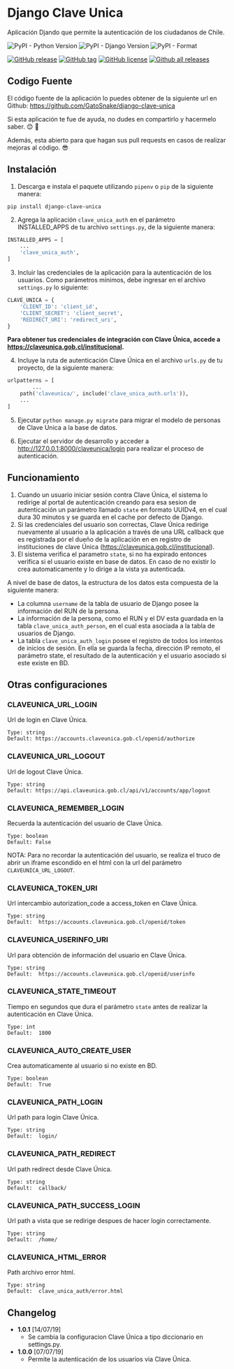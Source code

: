 # Django Clave Unica

Aplicación Djando que permite la autenticación de los ciudadanos de Chile.

![PyPI - Python Version](https://img.shields.io/pypi/pyversions/django-clave-unica.svg)
![PyPI - Django Version](https://img.shields.io/pypi/djversions/django-clave-unica.svg)
![PyPI - Format](https://img.shields.io/pypi/format/django-clave-unica.svg)

[![GitHub release](https://img.shields.io/github/release/gatosnake/django-clave-unica.svg)](https://github.com/GatoSnake/django-clave-unica/releases/)
[![GitHub tag](https://img.shields.io/github/tag/gatosnake/django-clave-unica.svg)](https://github.com/GatoSnake/django-clave-unica/tags/)
[![GitHub license](https://img.shields.io/github/license/gatosnake/django-clave-unica.svg)](https://github.com/GatoSnake/django-clave-unica/blob/master/LICENSE)
[![Github all releases](https://img.shields.io/github/downloads/gatosnake/django-clave-unica/total.svg)](https://github.com/GatoSnake/django-clave-unica/releases/)

## Codigo Fuente

El código fuente de la aplicación lo puedes obtener de la siguiente url en Github:
https://github.com/GatoSnake/django-clave-unica

Si esta aplicación te fue de ayuda, no dudes en compartirlo y hacermelo saber. :blush: :beers:

Además, esta abierto para que hagan sus pull requests en casos de realizar mejoras al código. :sunglasses:

## Instalación

1. Descarga e instala el paquete utilizando `pipenv` o `pip` de la siguiente manera:
```
pip install django-clave-unica
```

2. Agrega la aplicación `clave_unica_auth` en el parámetro INSTALLED_APPS de tu archivo `settings.py`, 
de la siguiente manera:
```python
INSTALLED_APPS = [
	...
	'clave_unica_auth',
]
```

3. Incluir las credenciales de la aplicación para la autenticación de los usuarios. Como parámetros mínimos, debe ingresar en el archivo `settings.py` lo siguiente:
```python
CLAVE_UNICA = {
    'CLIENT_ID': 'client_id',
    'CLIENT_SECRET': 'client_secret',
    'REDIRECT_URI': 'redirect_uri',
}
```
**Para obtener tus credenciales de integración con Clave Única, accede a https://claveunica.gob.cl/institucional.**

4. Incluye la ruta de autenticación Clave Única en el archivo `urls.py` de tu proyecto, 
de la siguiente manera:
```python
urlpatterns = [
		...
	path('claveunica/', include('clave_unica_auth.urls')),
	...
]
```

5. Ejecutar `python manage.py migrate` para migrar el modelo de personas de Clave Unica a la base de datos.

6. Ejecutar el servidor de desarrollo y acceder a http://127.0.0.1:8000/claveunica/login para realizar el proceso de autenticación.

## Funcionamiento

1. Cuando un usuario iniciar sesión contra Clave Única, el sistema lo redirige al portal de autenticación creando para esa sesion de autenticación un parámetro llamado `state` en formato UUIDv4, en el cual dura 30 minutos y se guarda en el cache por defecto de Django. 
2. Si las credenciales del usuario son correctas, Clave Única redirige nuevamente al usuario a la aplicación a través de una URL callback que es registrada por el dueño de la aplicación en en registro de instituciones de clave Única (https://claveunica.gob.cl/institucional).
3. El sistema verifica el parametro `state`, si no ha expirado entonces verifica si el usuario existe en base de datos. En caso de no existir lo crea automaticamente y lo dirige a la vista ya autenticada.

A nivel de base de datos, la estructura de los datos esta compuesta de la siguiente manera:
* La columna `username` de la tabla de usuario de Django posee la información del RUN de la persona.
* La información de la persona, como el RUN y el DV esta guardada en la tabla `clave_unica_auth_person`, en el cual esta asociada a la tabla de usuarios de Django.
* La tabla `clave_unica_auth_login` posee el registro de todos los intentos de inicios de sesión. En ella se guarda la fecha, dirección IP remoto, el parámetro state, el resultado de la autenticación y el usuario asociado si este existe en BD.

## Otras configuraciones

### CLAVEUNICA_URL_LOGIN
Url de login en Clave Única.
```
Type: string
Default: https://accounts.claveunica.gob.cl/openid/authorize
```
### CLAVEUNICA_URL_LOGOUT
Url de logout Clave Única.
```
Type: string
Default: https://api.claveunica.gob.cl/api/v1/accounts/app/logout
```
### CLAVEUNICA_REMEMBER_LOGIN
Recuerda la autenticación del usuario de Clave Única.
```
Type: boolean
Default: False
```
NOTA: Para no recordar la autenticación del usuario, se realiza el truco de abrir un iframe escondido en el html con la url del parámetro `CLAVEUNICA_URL_LOGOUT`.
### CLAVEUNICA_TOKEN_URI
Url intercambio autorization_code a access_token en Clave Única.
```
Type: string
Default:  https://accounts.claveunica.gob.cl/openid/token
```
### CLAVEUNICA_USERINFO_URI
Url para obtención de información del usuario en Clave Única.
```
Type: string
Default:  https://accounts.claveunica.gob.cl/openid/userinfo
```
### CLAVEUNICA_STATE_TIMEOUT
Tiempo en segundos que dura el parámetro `state` antes de realizar la autenticación en Clave Única.
```
Type: int
Default:  1800
```
### CLAVEUNICA_AUTO_CREATE_USER
Crea automaticamente al usuario si no existe en BD.
```
Type: boolean
Default:  True
```
### CLAVEUNICA_PATH_LOGIN
Url path para login Clave Única.
```
Type: string
Default:  login/
```
### CLAVEUNICA_PATH_REDIRECT
Url path redirect desde Clave Única.
```
Type: string
Default:  callback/
```
### CLAVEUNICA_PATH_SUCCESS_LOGIN
Url path a vista que se redirige despues de hacer login correctamente.
```
Type: string
Default:  /home/
```
### CLAVEUNICA_HTML_ERROR
Path archivo error html.
```
Type: string
Default:  clave_unica_auth/error.html
```

## Changelog

* **1.0.1** [14/07/19]
	* Se cambia la configuracion Clave Única a tipo diccionario en settings.py.
* **1.0.0** [07/07/19]
	* Permite la autenticación de los usuarios via Clave Única.
